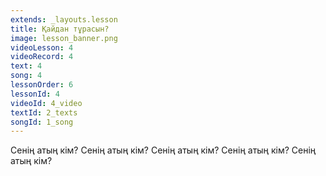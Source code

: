 ```yaml
---
extends: _layouts.lesson
title: Қайдан тұрасын?
image: lesson_banner.png
videoLesson: 4
videoRecord: 4
text: 4
song: 4
lessonOrder: 6
lessonId: 4
videoId: 4_video
textId: 2_texts
songId: 1_song
---
```


Сенің атың кім?
Сенің атың кім?
Сенің атың кім?
Сенің атың кім?
Сенің атың кім?
